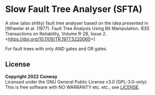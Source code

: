# Slow Fault Tree Analyser (SFTA)

A slow (also shitty) fault tree analyser based on the idea presented in
[Wheeler et al. (1977). Fault Tree Analysis Using Bit Manipulation.
IEEE Transactions on Reliability, Volume R-26, Issue 2.
<<https://doi.org/10.1109/TR.1977.5220060>>]

For fault trees with only AND gates and OR gates.


## License

**Copyright 2022 Conway** <br>
Licensed under the GNU General Public License v3.0 (GPL-3.0-only). <br>
This is free software with NO WARRANTY etc. etc., see [LICENSE]. <br>


[LICENSE]: LICENSE

